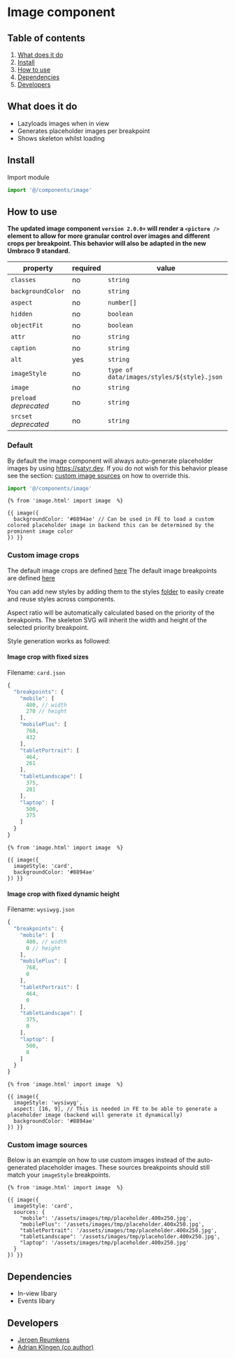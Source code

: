 # Image component

## Table of contents

1. [What does it do](#markdown-header-what-does-it-do)
2. [Install](#markdown-header-install)
3. [How to use](#markdown-header-how-to-use)
4. [Dependencies](#markdown-header-dependencies)
5. [Developers](#markdown-header-developers)

## What does it do

- Lazyloads images when in view
- Generates placeholder images per breakpoint
- Shows skeleton whilst loading

## Install

Import module

```javascript
import '@/components/image'
```

## How to use

**The updated image component `version 2.0.0+` will render a `<picture />` element to allow for more granular control over images and different crops per breakpoint. This behavior will also be adapted in the new Umbraco 9 standard.**

| property               | required | value                                      |
| ---------------------- | -------- | ------------------------------------------ |
| `classes`              | no       | `string`                                   |
| `backgroundColor`      | no       | `string`                                   |
| `aspect`               | no       | `number[]`                                 |
| `hidden`               | no       | `boolean`                                  |
| `objectFit`            | no       | `boolean`                                  |
| `attr`                 | no       | `string`                                   |
| `caption`              | no       | `string`                                   |
| `alt`                  | yes      | `string`                                   |
| `imageStyle`           | no       | `type of data/images/styles/${style}.json` |
| `image`                | no       | `string`                                   |
| `preload` _deprecated_ | no       | `string`                                   |
| `srcset` _deprecated_  | no       | `string`                                   |

### Default

By default the image component will always auto-generate placeholder images by using https://satyr.dev.
If you do not wish for this behavior please see the section: [custom image sources](#markdown-header-custom-image-sources) on how to override this.

```javascript
import '@/components/image'
```

```htmlmixed
{% from 'image.html' import image  %}

{{ image({
  backgroundColor: '#8894ae' // Can be used in FE to load a custom colored placeholder image in backend this can be determined by the prominent image color
}) }}
```

### Custom image crops

The default image crops are defined [here](/source/data/images/styles/default.json)
The default image breakpoints are defined [here](/source/data/images/breakpoints.json)

You can add new styles by adding them to the styles [folder](/source/data/images/styles/) to easily create and reuse styles across components. 

Aspect ratio will be automatically calculated based on the priority of the breakpoints. The skeleton SVG will inherit the width and height of the selected priority breakpoint.

Style generation works as followed:

#### Image crop with fixed sizes

Filename: `card.json`

```javascript
{
  "breakpoints": {
    "mobile": [
      480, // width
      270 // height
    ],
    "mobilePlus": [
      768,
      432
    ],
    "tabletPortrait": [
      464,
      261
    ],
    "tabletLandscape": [
      375,
      281
    ],
    "laptop": [
      500,
      375
    ]
  }
}
```

```htmlmixed
{% from 'image.html' import image  %}

{{ image({
  imageStyle: 'card',
  backgroundColor: '#8894ae'
}) }}
```

#### Image crop with fixed dynamic height

Filename: `wysiwyg.json`

```javascript
{
  "breakpoints": {
    "mobile": [
      480, // width
      0 // height
    ],
    "mobilePlus": [
      768,
      0
    ],
    "tabletPortrait": [
      464,
      0
    ],
    "tabletLandscape": [
      375,
      0
    ],
    "laptop": [
      500,
      0
    ]
  }
}
```

```htmlmixed
{% from 'image.html' import image  %}

{{ image({
  imageStyle: 'wysiwyg',
  aspect: [16, 9], // This is needed in FE to be able to generate a placeholder image (backend will generate it dynamically)
  backgroundColor: '#8894ae'
}) }}
```

### Custom image sources

Below is an example on how to use custom images instead of the auto-generated placeholder images.
These sources breakpoints should still match your `imageStyle` breakpoints.

```htmlmixed
{% from 'image.html' import image  %}

{{ image({
  imageStyle: 'card',
  sources: {
    "mobile": '/assets/images/tmp/placeholder.400x250.jpg',
    "mobilePlus": '/assets/images/tmp/placeholder.400x250.jpg',
    "tabletPortrait": '/assets/images/tmp/placeholder.400x250.jpg',
    "tabletLandscape": '/assets/images/tmp/placeholder.400x250.jpg',
    "laptop": '/assets/images/tmp/placeholder.400x250.jpg'
  }
}) }}
```

## Dependencies

- In-view libary
- Events libary

## Developers

- [Jeroen Reumkens](mailto:jeroen-reumkens@tamtam.nl)
- [Adrian Klingen (co author)](mailto:adrian.klingen@deptagency.com)
